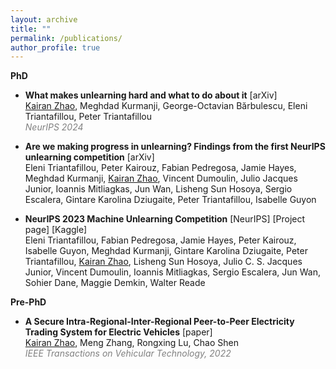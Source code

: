 ```yaml
---
layout: archive
title: ""
permalink: /publications/
author_profile: true
---
```


**PhD**

<!-- * [What makes unlearning hard and what to do about it](https://arxiv.org/pdf/2406.01257).
**Kairan Zhao**, Meghdad Kurmanji, George-Octavian Bărbulescu, Eleni Triantafillou, Peter Triantafillou. 
*NeurIPS 2024.* -->

<!-- - **What makes unlearning hard and what to do about it** [[arXiv](https://arxiv.org/pdf/2406.01257)]   -->
- **What makes unlearning hard and what to do about it** <a href="https://arxiv.org/pdf/2406.01257" style="text-decoration:none;">[arXiv]</a>  
<u>Kairan Zhao</u>, Meghdad Kurmanji, George-Octavian Bărbulescu, Eleni Triantafillou, Peter Triantafillou  
<span style="color:gray;">_NeurIPS 2024_</span>

- **Are we making progress in unlearning? Findings from the first NeurIPS unlearning competition** <a href="https://arxiv.org/pdf/2406.09073" style="text-decoration:none;">[arXiv]</a>  
Eleni Triantafillou, Peter Kairouz, Fabian Pedregosa, Jamie Hayes, Meghdad Kurmanji, <u>Kairan Zhao</u>, Vincent Dumoulin, Julio Jacques Junior, Ioannis Mitliagkas, Jun Wan, Lisheng Sun Hosoya, Sergio Escalera, Gintare Karolina Dziugaite, Peter Triantafillou, Isabelle Guyon

<!-- - **NeurIPS 2023 - Machine Unlearning Competition**  [[NeurIPS](https://neurips.cc/virtual/2023/competition/66581) | [Project page](https://unlearning-challenge.github.io) | [Kaggle](https://kaggle.com/competitions/neurips-2023-machine-unlearning)]   -->
- **NeurIPS 2023 Machine Unlearning Competition**
  <a href="https://neurips.cc/virtual/2023/competition/66581" style="text-decoration:none;">[NeurIPS]</a>
  <a href="https://unlearning-challenge.github.io" style="text-decoration:none;">[Project page]</a>
  <a href="https://kaggle.com/competitions/neurips-2023-machine-unlearning" style="text-decoration:none;">[Kaggle]</a>  
  Eleni Triantafillou, Fabian Pedregosa, Jamie Hayes, Peter Kairouz, Isabelle Guyon, Meghdad Kurmanji, Gintare Karolina Dziugaite, Peter Triantafillou, <u>Kairan Zhao</u>, Lisheng Sun Hosoya, Julio C. S. Jacques Junior, Vincent Dumoulin, Ioannis Mitliagkas, Sergio Escalera, Jun Wan, Sohier Dane, Maggie Demkin, Walter Reade

**Pre-PhD**

- **A Secure Intra-Regional-Inter-Regional Peer-to-Peer Electricity Trading System for Electric Vehicles** <a href="https://ieeexplore.ieee.org/abstract/document/9891809" style="text-decoration:none;">[paper]</a>  
<u>Kairan Zhao</u>, Meng Zhang, Rongxing Lu, Chao Shen  
<span style="color:gray;">_IEEE Transactions on Vehicular Technology, 2022_
